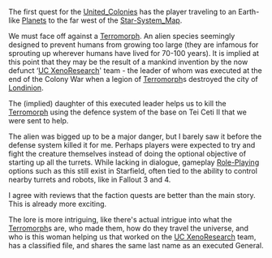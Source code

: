 The first quest for the [United_Colonies](Factions/United_Colonies.md) has the player traveling to an Earth-like [Planets](Presentation/Planets.md) to the far west of the [Star-System_Map](../../Gameplay_Systems/Star-System_Map.md).

We must face off against a [Terromorph](Terromorph.md). An alien species seemingly designed to prevent humans from growing too large (they are infamous for sprouting up wherever humans have lived for 70-100 years). It is implied at this point that they may be the result of a mankind invention by the now defunct ‘[UC XenoResearch](UC%20XenoResearch)' team - the leader of whom was executed at the end of the Colony War when a legion of [Terromorph](Terromorph.md)s destroyed the city of [Londinion](Londinion).

The (implied) daughter  of this executed leader helps us to kill the [Terromorph](Terromorph.md) using the defence system of the base on Tei Ceti II that we were sent to help.

The alien was bigged up to be a major danger, but I barely saw it before the defense system killed it for me. Perhaps players were expected to try and fight the creature themselves instead of doing the optional objective of starting up all the turrets. While lacking in dialogue, gameplay [Role-Playing](../../Gameplay_Systems/Role-Playing.md) options such as this still exist in Starfield, often tied to the ability to control nearby turrets and robots, like in Fallout 3 and 4.

I agree with reviews that the faction quests are better than the main story. This is already more exciting.

The lore is more intriguing, like there's actual intrigue into what the [Terromorph](Terromorph.md)s are, who made them, how do they travel the universe, and who is this woman helping us that worked on the [UC XenoResearch](UC%20XenoResearch) team, has a classified file, and shares the same last name as an executed General.

